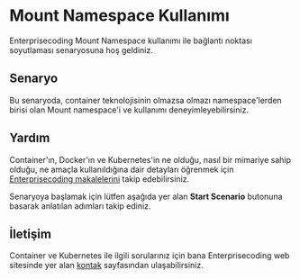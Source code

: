 
# Mount Namespace Kullanımı

Enterprisecoding Mount Namespace kullanımı ile bağlantı noktası soyutlaması senaryosuna hoş geldiniz.

## Senaryo

Bu senaryoda, container teknolojisinin olmazsa olmazı namespace'lerden birisi olan Mount namespace'i ve kullanımı deneyimleyebilirsiniz.

## Yardım

Container'ın, Docker'ın ve Kubernetes'in ne olduğu, nasıl bir mimariye sahip olduğu, ne amaçla kullanıldığına dair detayları öğrenmek için [Enterprisecoding makalelerini](http://www.enterprisecoding.com) takip edebilirsiniz.

Senaryoya başlamak için lütfen aşağıda yer alan **Start Scenario** butonuna basarak anlatılan adımları takip ediniz.

## İletişim

Container ve Kubernetes ile ilgili sorularınız için bana Enterprisecoding web sitesinde yer alan [kontak](http://www.enterprisecoding.com/contact) sayfasından ulaşabilirsiniz.
